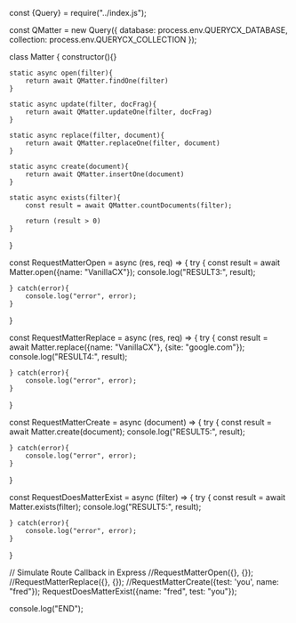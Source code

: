 const {Query} = require("../index.js");

const QMatter = new Query({
    database: process.env.QUERYCX_DATABASE,
    collection: process.env.QUERYCX_COLLECTION
});

class Matter {
    constructor(){}

    static async open(filter){
        return await QMatter.findOne(filter)
    }

    static async update(filter, docFrag){
        return await QMatter.updateOne(filter, docFrag)
    }

    static async replace(filter, document){
        return await QMatter.replaceOne(filter, document)
    }

    static async create(document){
        return await QMatter.insertOne(document)
    }

    static async exists(filter){
        const result = await QMatter.countDocuments(filter);

        return (result > 0) 
    }

}






const RequestMatterOpen = async (res, req) => {
    try {
        const result = await Matter.open({name: "VanillaCX"});
        console.log("RESULT3:", result);
    
    } catch(error){
        console.log("error", error);
    }
}

const RequestMatterReplace = async (res, req) => {
    try {
        const result = await Matter.replace({name: "VanillaCX"}, {site: "google.com"});
        console.log("RESULT4:", result);
    
    } catch(error){
        console.log("error", error);
    }
}

const RequestMatterCreate = async (document) => {
    try {
        const result = await Matter.create(document);
        console.log("RESULT5:", result);

    } catch(error){
        console.log("error", error);
    }
}

const RequestDoesMatterExist = async (filter) => {
    try {
        const result = await Matter.exists(filter);
        console.log("RESULT5:", result);

    } catch(error){
        console.log("error", error);
    }
}



// Simulate Route Callback in Express
//RequestMatterOpen({}, {});
//RequestMatterReplace({}, {});
//RequestMatterCreate({test: 'you', name: "fred"});
RequestDoesMatterExist({name: "fred", test: "you"});

console.log("END");